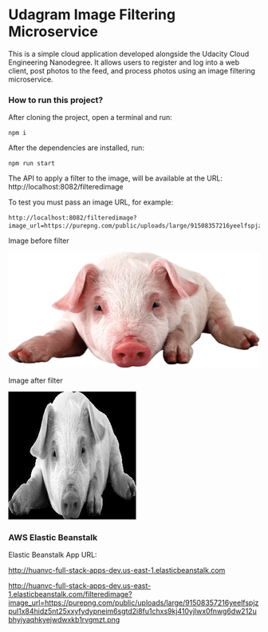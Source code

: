 # Udagram Image Filtering Microservice

This is a simple cloud application developed alongside the Udacity Cloud Engineering Nanodegree. It allows users to register and log into a web client, post photos to the feed, and process photos using an image filtering microservice.

### How to run this project?

After cloning the project, open a terminal and run:
```
npm i
```
After the dependencies are installed, run:
```
npm run start
```

The API to apply a filter to the image, will be available at the URL: http://localhost:8082/filteredimage

To test you must pass an image URL, for example:

```
http://localhost:8082/filteredimage?image_url=https://purepng.com/public/uploads/large/91508357216yeelfspjzpul1x84hidz5nt25xxyfydypneim6sgtd2i8fu1chxs9kj410yjlwx0fnwg6dw212ubhyjyaqhkyejwdwxkb1rvgmzt.png
```

Image before filter

![input.PNG](deployment_screenshot%2Finput.PNG)

Image after filter

![filteredimage_result.jpeg](deployment_screenshot%2Ffilteredimage_result.jpeg)

### AWS Elastic Beanstalk

Elastic Beanstalk App URL:

http://huanvc-full-stack-apps-dev.us-east-1.elasticbeanstalk.com

http://huanvc-full-stack-apps-dev.us-east-1.elasticbeanstalk.com/filteredimage?image_url=https://purepng.com/public/uploads/large/91508357216yeelfspjzpul1x84hidz5nt25xxyfydypneim6sgtd2i8fu1chxs9kj410yjlwx0fnwg6dw212ubhyjyaqhkyejwdwxkb1rvgmzt.png
